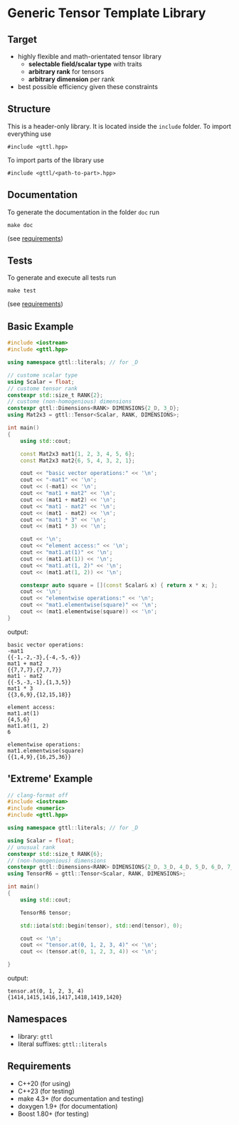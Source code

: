 # Generic Tensor Template Library

## Target
- highly flexible and math-orientated tensor library
  - **selectable field/scalar type** with traits
  - **arbitrary rank** for tensors
  - **arbitrary dimension** per rank
- best possible efficiency given these constraints

## Structure
This is a header-only library. It is located inside the `include` folder.
To import everything use
```
#include <gttl.hpp>
```
To import parts of the library use
```
#include <gttl/<path-to-part>.hpp>
```

## Documentation
To generate the documentation in the folder `doc` run
```
make doc
```
(see [requirements])

## Tests
To generate and execute all tests run
```
make test
```
(see [requirements])

## Basic Example
```cpp
#include <iostream>
#include <gttl.hpp>

using namespace gttl::literals; // for _D

// custome scalar type
using Scalar = float; 
// custome tensor rank
constexpr std::size_t RANK{2};
// custome (non-homogenious) dimensions
constexpr gttl::Dimensions<RANK> DIMENSIONS{2_D, 3_D};
using Mat2x3 = gttl::Tensor<Scalar, RANK, DIMENSIONS>;

int main()
{
    using std::cout;

    const Mat2x3 mat1{1, 2, 3, 4, 5, 6};
    const Mat2x3 mat2{6, 5, 4, 3, 2, 1};

    cout << "basic vector operations:" << '\n';
    cout << "-mat1" << '\n';
    cout << (-mat1) << '\n';
    cout << "mat1 + mat2" << '\n';
    cout << (mat1 + mat2) << '\n';
    cout << "mat1 - mat2" << '\n';
    cout << (mat1 - mat2) << '\n';
    cout << "mat1 * 3" << '\n';
    cout << (mat1 * 3) << '\n';

    cout << '\n';
    cout << "element access:" << '\n';
    cout << "mat1.at(1)" << '\n';
    cout << (mat1.at(1)) << '\n';
    cout << "mat1.at(1, 2)" << '\n';
    cout << (mat1.at(1, 2)) << '\n';

    constexpr auto square = [](const Scalar& x) { return x * x; };
    cout << '\n';
    cout << "elementwise operations:" << '\n';
    cout << "mat1.elementwise(square)" << '\n';
    cout << (mat1.elementwise(square)) << '\n';
}
```
output:
```
basic vector operations:
-mat1
{{-1,-2,-3},{-4,-5,-6}}
mat1 + mat2
{{7,7,7},{7,7,7}}
mat1 - mat2
{{-5,-3,-1},{1,3,5}}
mat1 * 3
{{3,6,9},{12,15,18}}

element access:
mat1.at(1)
{4,5,6}
mat1.at(1, 2)
6

elementwise operations:
mat1.elementwise(square)
{{1,4,9},{16,25,36}}
```

## 'Extreme' Example
```cpp
// clang-format off
#include <iostream>
#include <numeric>
#include <gttl.hpp>

using namespace gttl::literals; // for _D

using Scalar = float;
// unusual rank
constexpr std::size_t RANK{6};
// (non-homogenious) dimensions
constexpr gttl::Dimensions<RANK> DIMENSIONS{2_D, 3_D, 4_D, 5_D, 6_D, 7_D};
using TensorR6 = gttl::Tensor<Scalar, RANK, DIMENSIONS>;

int main()
{
    using std::cout;

    TensorR6 tensor;

    std::iota(std::begin(tensor), std::end(tensor), 0);

    cout << '\n';
    cout << "tensor.at(0, 1, 2, 3, 4)" << '\n';
    cout << (tensor.at(0, 1, 2, 3, 4)) << '\n';

}
```
output:
```
tensor.at(0, 1, 2, 3, 4)
{1414,1415,1416,1417,1418,1419,1420}
```

## Namespaces
- library: `gttl`
- literal suffixes: `gttl::literals`

## Requirements
- C++20 (for using)
- C++23 (for testing)
- make 4.3+ (for documentation and testing)
- doxygen 1.9+ (for documentation)
- Boost 1.80+ (for testing)

[requirements]: #requirements
